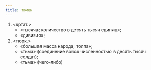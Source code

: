 ```yaml
---
title: тюмен
---
```


1. <кртат.>
    * «тысяча; количество в десять тысяч единиц»;
    * «дивизия»;
2. <тюрк.>
    * «большая масса народа; толпа»;
    * «тьма» (соединение войск численностью в десять тысяч солдат);
    * «тьма» (чего-либо)
